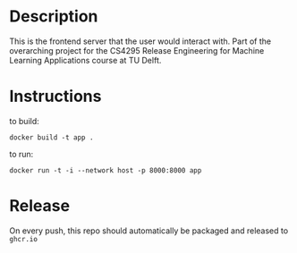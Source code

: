 # Description
This is the frontend server that the user would interact with. Part of the overarching project for the CS4295 Release Engineering for Machine Learning Applications course at TU Delft.

# Instructions

to build:
```
docker build -t app .
```

to run:
```
docker run -t -i --network host -p 8000:8000 app
```

# Release

On every push, this repo should automatically be packaged and released to `ghcr.io`